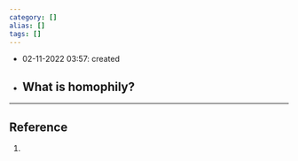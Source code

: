 ```yaml
---
category: []
alias: []
tags: []
---
```


- 02-11-2022 03:57: created

- What is homophily?
	- 


---
## Reference

1. 